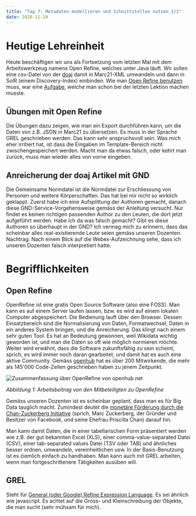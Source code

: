 ```yaml
---
title: "Tag 7: Metadaten modellieren und Schnittstellen nutzen 2/2"
date: 2020-11-20
---
```

# Heutige Lehreinheit
Heute beschäftigen wir uns als Fortsetzung vom letzten Mal mit dem Arbeitswerkzeug namens Open Refine, welches unter Java läuft. Wir sollen eine csv-Datei von der [doaj](https://doaj.org/) damit in Marc21-XML umwandeln und dann in SolR (einem Discovery-Index) einbinden. Wie man [Open Refine benutzen](https://www.youtube.com/watch?v=wfS1qTKFQoI) muss, war eine [Aufgabe](https://librarycarpentry.org/lc-open-refine/), welche man schon bei der letzten Lektion machen musste. 

## Übungen mit Open Refine
Die Übungen dazu zeigen, wie man ein Export durchführen kann, um die Daten von z.B. JSON in Marc21 zu übersetzen. Es muss in der Sprache GREL geschrieben werden. Das kann sehr anspruchsvoll sein. Was mich eher irritiert hat, ist dass die Eingaben im Template-Bereich nicht zwischengespeichert werden. Macht man da etwas falsch, oder kehrt man zurück, muss man wieder alles von vorne eingeben. 

## Anreicherung der doaj Artikel mit GND
Die Gemeinsame Normdatei ist die Normdatei zur Erschliessung von Personen und weitere Körperschaften. Das hat bei mir nicht so wirklich geklappt. Zuerst habe ich eine Aufsplittung der Authoren gemacht, danach diese GND-Service-Vorgehensweise gemäss der Anleitung versucht. Nur findet es keinen richtigen passenden Author zu den Leuten, die dort jetzt aufgeführt werden. Habe ich da was falsch gemacht? Gibt es diese Authoren so überhaupt in der GND? Ich vermag mich zu erinnern, dass das scheinbar alles real-existierende Leute seien gemäss unseren Dozenten. 
Nachtrag: Nach einem Blick auf die Webex-Aufzeichnung sehe, dass ich unseren Dozenten falsch interpretiert hatte. 

# Begrifflichkeiten

## Open Refine
OpenRefine ist eine gratis Open Source Software (also eine FOSS). Man kann es auf einem Server laufen lassen, bzw. es wird auf einem lokalen Computer abgespeichert. Die Bedienung lauft über den Browser. 
Dessen Einsatzbereich sind die Normalisierung von Daten, Formatwechsel, Daten in ein anderes System bringen, und die Anreicherung. Das klingt nach einem sehr guten Tool. Es hat an Bedeutung gewonnen, weil Wikidata wichtig geworden ist, und man die Daten so oft wie möglich normieren möchte. 
Weiter wird erwähnt, dass die Software zukunftsfähig zu sein scheint, sprich, es wird immer noch daran gearbeitet, und damit hat es auch eine aktive Community. 
Gemäss [openhub](https://www.openhub.net/p/openrefine) hat es über 200 Mitwirkende, die mehr als 145'000 Code-Zeilen geschrieben haben zu jenem Zeitpunkt. 

![Zusammenfassung über OpenRefine von openhub.net](https://raw.githubusercontent.com/charleswinkler/charleswinkler.github.io/master/_images/openrefine_zusammenfassung.png)

_Abbildung 1: Arbeitsbeitrag von den Mitbeteiligten zu OpenRefine_

Gemäss unseren Dozenten ist es  scheinbar geplant, dass man es für Big Data tauglich macht. Zumindest deutet die [monetäre Förderung durch die Chan-Zuckerberg Initiative](https://openrefine.org/blog/2019/11/14/czi-eoss.html) (sprich, Marc Zuckerberg, der Gründer und Besitzer von Facebook, und seine Ehefrau Priscilla Chan) darauf hin. 

Man kann damit Daten, die in einer tabellarischen Form präsentiert werden wie z.B. der gut bekannten Excel (XLS), einer comma-value-separated Datei (CSV), einer tab-separated values Datei (TSV oder TAB) und ähnliches besser ordnen, umwandeln, vereinheitlichen usw. In der Basis-Benutzung ist es ziemlich einfach zu handhaben. Man kann auch mit GREL arbeiten, wenn man fortgeschrittenere Tätigkeiten ausüben will. 

## GREL 
Steht für [General (oder Google) Refine Expression Language](https://github.com/OpenRefine/OpenRefine/wiki/General-Refine-Expression-Language). Es sei ähnlich wie javascript. Es achtet auf die Gross- und Kleinschreibung der Objekte, die man sucht (sehr mühsam für mich). 


